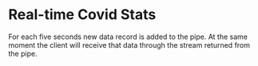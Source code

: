 # Real-time Covid Stats

For each five seconds new data record is added to the pipe. At the same moment the client will receive that data through the stream returned from the pipe.